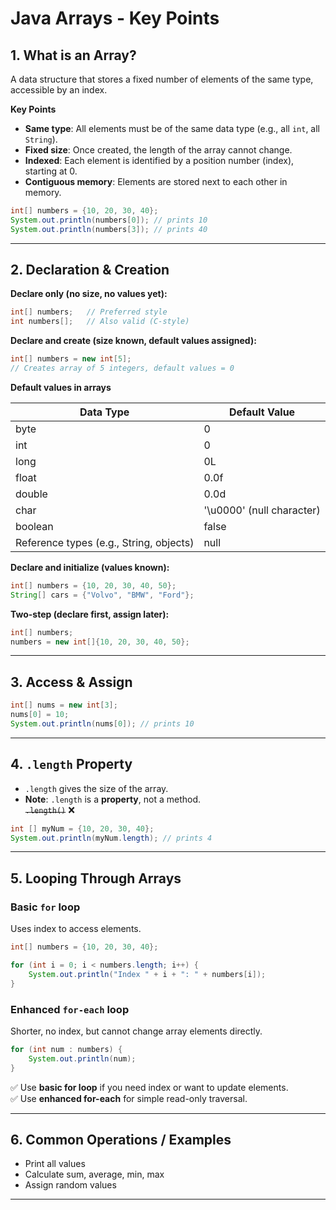 # Java Arrays - Key Points

## 1. What is an Array?
A data structure that stores a fixed number of elements of the same type, accessible by an index.

**Key Points**
- **Same type**: All elements must be of the same data type (e.g., all `int`, all `String`).
- **Fixed size**: Once created, the length of the array cannot change.
- **Indexed**: Each element is identified by a position number (index), starting at 0.
- **Contiguous memory**: Elements are stored next to each other in memory.

```java
int[] numbers = {10, 20, 30, 40};
System.out.println(numbers[0]); // prints 10
System.out.println(numbers[3]); // prints 40
```

---

## 2. Declaration & Creation

**Declare only (no size, no values yet):**
```java
int[] numbers;   // Preferred style
int numbers[];   // Also valid (C-style)
```

**Declare and create (size known, default values assigned):**
```java
int[] numbers = new int[5];
// Creates array of 5 integers, default values = 0
```

**Default values in arrays**

| Data Type    | Default Value |
|--------------|---------------|
| byte         | 0             |
| int          | 0             |
| long         | 0L            |
| float        | 0.0f          |
| double       | 0.0d          |
| char         | '\u0000' (null character) |
| boolean      | false         |
| Reference types (e.g., String, objects) | null |

**Declare and initialize (values known):**
```java
int[] numbers = {10, 20, 30, 40, 50};
String[] cars = {"Volvo", "BMW", "Ford"};
```

**Two-step (declare first, assign later):**
```java
int[] numbers;
numbers = new int[]{10, 20, 30, 40, 50};
```

---

## 3. Access & Assign
```java
int[] nums = new int[3];
nums[0] = 10;
System.out.println(nums[0]); // prints 10
```

---

## 4. `.length` Property
- `.length` gives the size of the array.
- **Note**: `.length` is a **property**, not a method.  
  ~~`.length()`~~ ❌

```java
int [] myNum = {10, 20, 30, 40};
System.out.println(myNum.length); // prints 4
```

---

## 5. Looping Through Arrays

### Basic `for` loop  
Uses index to access elements.
```java
int[] numbers = {10, 20, 30, 40};

for (int i = 0; i < numbers.length; i++) {
    System.out.println("Index " + i + ": " + numbers[i]);
}
```

### Enhanced `for-each` loop  
Shorter, no index, but cannot change array elements directly.
```java
for (int num : numbers) {
    System.out.println(num);
}
```

✅ Use **basic for loop** if you need index or want to update elements.  
✅ Use **enhanced for-each** for simple read-only traversal.  

---

## 6. Common Operations / Examples
- Print all values
- Calculate sum, average, min, max
- Assign random values

---
